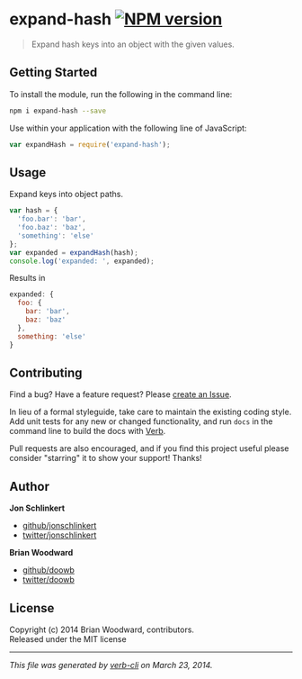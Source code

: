 # expand-hash [![NPM version](https://badge.fury.io/js/expand-hash.png)](http://badge.fury.io/js/expand-hash)

> Expand hash keys into an object with the given values.

## Getting Started
To install the module, run the following in the command line:

```bash
npm i expand-hash --save
```

Use within your application with the following line of JavaScript:

```js
var expandHash = require('expand-hash');
```

## Usage
Expand keys into object paths.

```js
var hash = {
  'foo.bar': 'bar',
  'foo.baz': 'baz',
  'something': 'else'
};
var expanded = expandHash(hash);
console.log('expanded: ', expanded);
```

Results in

```js
expanded: {
  foo: {
    bar: 'bar',
    baz: 'baz'
  },
  something: 'else'
}
```

## Contributing
Find a bug? Have a feature request? Please [create an Issue](https://github.com/doowb/expand-hash/issues).

In lieu of a formal styleguide, take care to maintain the existing coding style. Add unit tests for any new or changed functionality,
and run `docs` in the command line to build the docs with [Verb](https://github.com/assemble/verb).

Pull requests are also encouraged, and if you find this project useful please consider "starring" it to show your support! Thanks!

## Author

**Jon Schlinkert**

+ [github/jonschlinkert](https://github.com/jonschlinkert)
+ [twitter/jonschlinkert](http://twitter.com/jonschlinkert)

**Brian Woodward**

+ [github/doowb](https://github.com/doowb)
+ [twitter/doowb](http://twitter.com/jonschlinkert)

## License
Copyright (c) 2014 Brian Woodward, contributors.  
Released under the MIT license

***

_This file was generated by [verb-cli](https://github.com/assemble/verb-cli) on March 23, 2014._
